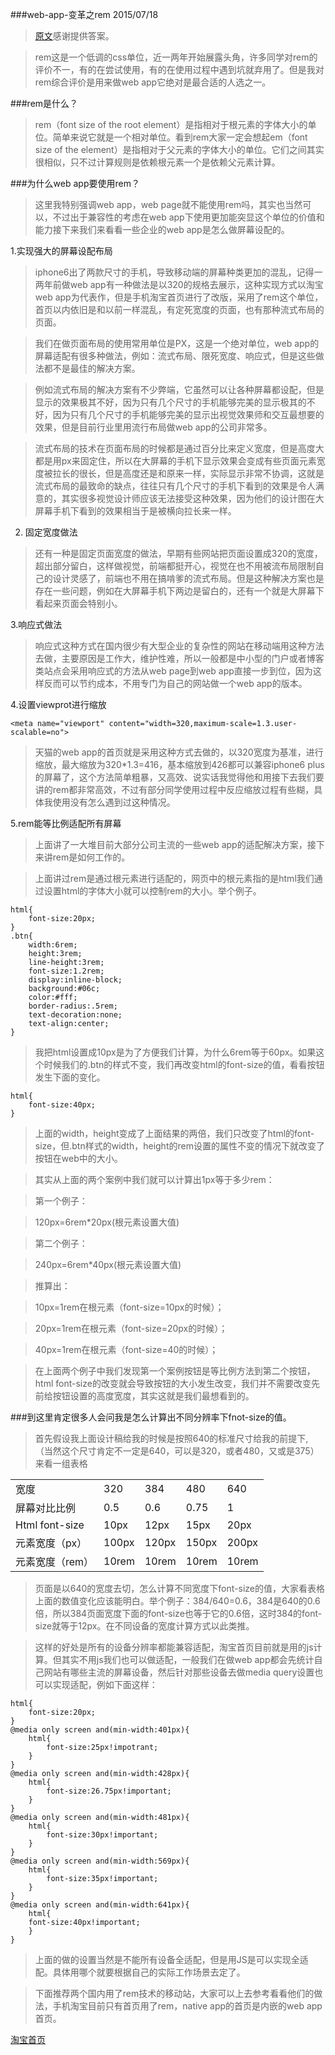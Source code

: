 ###web-app-变革之rem 2015/07/18

>[原文](http://520ued.com/article/549125815f85b6b44ca20b2b)感谢提供答案。

>rem这是一个低调的css单位，近一两年开始展露头角，许多同学对rem的评价不一，有的在尝试使用，有的在使用过程中遇到坑就弃用了。但是我对rem综合评价是用来做web app它绝对是最合适的人选之一。

###rem是什么？
>rem（font size of the root element）是指相对于根元素的字体大小的单位。简单来说它就是一个相对单位。看到rem大家一定会想起em（font size of the element）是指相对于父元素的字体大小的单位。它们之间其实很相似，只不过计算规则是依赖根元素一个是依赖父元素计算。

###为什么web app要使用rem？
>这里我特别强调web app，web page就不能使用rem吗，其实也当然可以，不过出于兼容性的考虑在web app下使用更加能突显这个单位的价值和能力接下来我们来看看一些企业的web app是怎么做屏幕设配的。

1.实现强大的屏幕设配布局

>iphone6出了两款尺寸的手机，导致移动端的屏幕种类更加的混乱，记得一两年前做web app有一种做法是以320的规格去展示，这种实现方式以淘宝web app为代表作，但是手机淘宝首页进行了改版，采用了rem这个单位，首页以内依旧是和以前一样混乱，有定死宽度的页面，也有那种流式布局的页面。

>我们在做页面布局的使用常用单位是PX，这是一个绝对单位，web app的屏幕适配有很多种做法，例如：流式布局、限死宽度、响应式，但是这些做法都不是最佳的解决方案。

>例如流式布局的解决方案有不少弊端，它虽然可以让各种屏幕都设配，但是显示的效果极其不好，因为只有几个尺寸的手机能够完美的显示极其的不好，因为只有几个尺寸的手机能够完美的显示出视觉效果师和交互最想要的效果，但是目前行业里用流行布局做web app的公司非常多。

>流式布局的技术在页面布局的时候都是通过百分比来定义宽度，但是高度大都是用px来固定住，所以在大屏幕的手机下显示效果会变成有些页面元素宽度被拉长的很长，但是高度还是和原来一样，实际显示非常不协调，这就是流式布局的最致命的缺点，往往只有几个尺寸的手机下看到的效果是令人满意的，其实很多视觉设计师应该无法接受这种效果，因为他们的设计图在大屏幕手机下看到的效果相当于是被横向拉长来一样。

2. 固定宽度做法

>还有一种是固定页面宽度的做法，早期有些网站把页面设置成320的宽度，超出部分留白，这样做视觉，前端都挺开心，视觉在也不用被流布局限制自己的设计灵感了，前端也不用在搞啃爹的流式布局。但是这种解决方案也是存在一些问题，例如在大屏幕手机下两边是留白的，还有一个就是大屏幕下看起来页面会特别小。

3.响应式做法

>响应式这种方式在国内很少有大型企业的复杂性的网站在移动端用这种方法去做，主要原因是工作大，维护性难，所以一般都是中小型的门户或者博客类站点会采用响应式的方法从web page到web app直接一步到位，因为这样反而可以节约成本，不用专门为自己的网站做一个web app的版本。

4.设置viewprot进行缩放

```
<meta name="viewport" content="width=320,maximum-scale=1.3.user-scalable=no">
```

>天猫的web app的首页就是采用这种方式去做的，以320宽度为基准，进行缩放，最大缩放为320*1.3=416，基本缩放到426都可以兼容iphone6 plus的屏幕了，这个方法简单粗暴，又高效、说实话我觉得他和用接下去我们要讲的rem都非常高效，不过有部分同学使用过程中反应缩放过程有些糊，具体我使用没有怎么遇到过这种情况。

5.rem能等比例适配所有屏幕
>上面讲了一大堆目前大部分公司主流的一些web app的适配解决方案，接下来讲rem是如何工作的。

>上面讲过rem是通过根元素进行适配的，网页中的根元素指的是html我们通过设置html的字体大小就可以控制rem的大小。举个例子。

```
html{
	font-size:20px;
}
.btn{
	width:6rem;
	height:3rem;
	line-height:3rem;
	font-size:1.2rem;
	display:inline-block;
	background:#06c;
	color:#fff;
	border-radius:.5rem;
	text-decoration:none;
	text-align:center;
}
```

>我把html设置成10px是为了方便我们计算，为什么6rem等于60px。如果这个时候我们的.btn的样式不变，我们再改变html的font-size的值，看看按钮发生下面的变化。

```
html{
	font-size:40px;
}
```

>上面的width，height变成了上面结果的两倍，我们只改变了html的font-size，但.btn样式的width，height的rem设置的属性不变的情况下就改变了按钮在web中的大小。

>其实从上面的两个案例中我们就可以计算出1px等于多少rem：

>第一个例子：

>120px=6rem*20px(根元素设置大值)

>第二个例子：

>240px=6rem*40px(根元素设置大值)

>推算出：

>10px=1rem在根元素（font-size=10px的时候）；

>20px=1rem在根元素（font-size=20px的时候）；

>40px=1rem在根元素（font-size=40的时候）；

>在上面两个例子中我们发现第一个案例按钮是等比例方法到第二个按钮，html font-size的改变就会导致按钮的大小发生改变，我们并不需要改变先前给按钮设置的高度宽度，其实这就是我们最想看到的。

###到这里肯定很多人会问我是怎么计算出不同分辨率下fnot-size的值。

>首先假设我上面设计稿给我的时候是按照640的标准尺寸给我的前提下,（当然这个尺寸肯定不一定是640，可以是320，或者480，又或是375）来看一组表格

<table>
	<tr>
		<td>宽度</td>
		<td>320</td>
		<td>384</td>
		<td>480</td>
		<td>640</td>
	</tr>
	<tr>
		<td>屏幕对比比例</td>
		<td>0.5</td>
		<td>0.6</td>
		<td>0.75</td>
		<td>1</td>
	</tr>
	<tr>
		<td>Html font-size</td>
		<td>10px</td>
		<td>12px</td>
		<td>15px</td>
		<td>20px</td>
	</tr>
	<tr>
		<td>元素宽度（px）</td>
		<td>100px</td>
		<td>120px</td>
		<td>150px</td>
		<td>200px</td>
	</tr>
	<tr>
		<td>元素宽度（rem）</td>
		<td>10rem</td>
		<td>10rem</td>
		<td>10rem</td>
		<td>10rem</td>
	</tr>
</table>

>页面是以640的宽度去切，怎么计算不同宽度下font-size的值，大家看表格上面的数值变化应该能明白。举个例子：384/640=0.6，384是640的0.6倍，所以384页面宽度下面的font-size也等于它的0.6倍，这时384的font-size就等于12px。在不同设备的宽度计算方式以此类推。

>这样的好处是所有的设备分辨率都能兼容适配，淘宝首页目前就是用的js计算。但其实不用js我们也可以做适配，一般我们在做web app都会先统计自己网站有哪些主流的屏幕设备，然后针对那些设备去做media query设置也可以实现适配，例如下面这样：

```
html{
	font-size:20px;
}
@media only screen and(min-width:401px){
	html{
		font-size:25px!impotrant;
	}
}
@media only screen and(min-width:428px){
	html{
		font-size:26.75px!important;
	}
}
@media only screen and(min-width:481px){
	html{
		font-size:30px!important;
	}
}
@media only screen and(min-width:569px){
	html{
		font-size:35px!important;
	}
}
@media only screen and(min-width:641px){
	html{
	font-size:40px!important;
	}
}

```
>上面的做的设置当然是不能所有设备全适配，但是用JS是可以实现全适配。具体用哪个就要根据自己的实际工作场景去定了。

>下面推荐两个国内用了rem技术的移动站，大家可以上去参考看看他们的做法，手机淘宝目前只有首页用了rem，native app的首页是内嵌的web app首页。

[淘宝首页](http://m.taobao.com)
